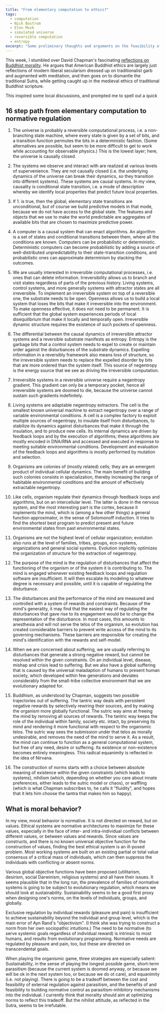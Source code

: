 ```yaml
---
title: "From elementary computation to ethics?"
tags:
  - computation
  - Nick Bostrom
  - Elon Musk
  - simulated universe
  - reversible computation
  - entropy
excerpt: "Some preliminary thoughts and arguments on the feasibility of ultimate norms, starting from a foundation of general computationalism"
---
```


This week, I stumbled over David Chapman's fascinating [reflections on Buddhist morality](https://vividness.live/2011/06/16/the-making-of-buddhist-modernism/). He argues that American Buddhist ethics are largely just reflections of modern liberal secularism dressed up on traditionalist garb and augmented with meditation, and then goes on to dismantle the traditional Sutra, while getting caught up in the medieval ethics of traditional Buddhist scripture. 

This inspired some local discussions, and prompted me to spell out a quick 

## 16 step path from elementary computation to normative regulation

1. The universe is probably a reversible computational process, i.e. a non-branching state machine, where every state is given by a set of bits, and a transition function permutes the bits in a deterministic fashion. (Some alternatives are possible, but seem to be more difficult to get to work while accounting for observable physics.) 
This is the lowest layer; here, the universe is causally closed.

2. The systems we observe and interact with are realized at various levels of supervenience. They are not causally closed (i.e. the underlying dynamics of the universe can break their dynamics, so they transition into different systems). These systems are causal systems. In my view, causality is conditional state transition, i.e. a mode of description whereby we identify local properties that predict future local properties. 

3. If 1. is true, then the global, elementary state transitions are unconditional, but of course we build predictive models in that mode, because we do not have access to the global state. The features and objects that we use to make the world predictable are aggregates of available bits that are chosen to maximize predictive power.

4. A computer is a causal system that can enact algorithms. An algorithm is a set of states and conditional transitions between them, where all the conditions are known. Computers can be probabilistic or deterministic. Deterministic computers can become probabilistic by adding a source of well-distributed unpredictability to their state-transition conditions, and probabilistic ones can approximate determinism by stacking the outcomes. 

5. We are usually interested in irreversible computational processes, i.e. ones that can delete information. Irreversibility allows us to branch and visit states regardless of parts of the previous history. Living systems, control systems, and more generally systems with attractor states are all irreversible. To implement an irreversible system on top of a reversible one, the substrate needs to be open. Openness allows us to build a local system that loses the bits that make it irreversible into the environment. To make openness effective, it does not need to be permanent. It is sufficient that the global system experiences periods of local disequilibrium that make it locally and temporally open. Irreversible dynamic structure requires the existence of such pockets of openness. 

6. The differential between the causal dynamics of irreversible attractor systems and a reversible substrate manifests as entropy. Entropy is the garbage bits that a control system needs to expel to create or maintain order against the disturbances of the substrate dynamics. Expelling information in a reversibly framework also means loss of structure, so the irreversible system needs to replace the expelled disorder by bits that are more ordered than the system itself. This source of negentropy is the energy source that we see as driving the irreversible computation.

7. Irreversible systems in a reversible universe require a negentropy gradient. This gradient can only be a temporary pocket, hence all irreversible systems are doomed to die, because the universe cannot sustain such gradients indefinitely.

8. Living systems are adaptable negentropy extractors. The cell is the smallest known universal machine to extract negentropy over a range of variable environmental conditions. A cell is a complex factory to exploit multiple sources of negentropy, to insulate itself from disturbances, to stabilize its dynamics against disturbances that make it through the insulation, and to produce new cells. Its internal dynamics are driven by feedback loops and by the execution of algorithms; these algorithms are mostly encoded in DNA/RNA and accessed and executed in response to meeting suitable environmental conditions. Development and evaluation of the feedback loops and algorithms is mostly performed by mutation and selection.

9. Organisms are colonies of (mostly related) cells; they are an emergent product of individual cellular dynamics. The main benefit of building such colonies consists in specialization, thereby increasing the range of habitable environmental conditions and the amount of effectively extractable negentropy.

10. Like cells, organism regulate their dynamics through feedback loops and algorithms, but on an intercellular level. The latter is done in the nervous system, and the most interesting part is the cortex, because it implements the mind, which is (among a few other things) a general function approximator, in the sense of Solomonoff induction. It tries to find the shortest best program to predict present and future environmental states from past environmental states.

11. Organisms are not the highest level of cellular organization; evolution also runs at the level of families, tribes, groups, eco-systems, organizations and general social systems. Evolution implicitly optimizes the organization of structure for the extraction of negentropy.

12. The purpose of the mind is the regulation of disturbances that affect the functioning of the organism or of the system it is contributing to. The mind is engaged whenever existing feedback loops and regulation software are insufficient. It will then escalate its modeling to whatever degree is necessary and possible, until it is capable of regulating the disturbance. 

13. The disturbances and the performance of the mind are measured and controlled with a system of rewards and constraints. Because of the mind's generality, it may find that the easiest way of regulating the disturbances that gave rise to its engagement would be to change the representation of the disturbance. In most cases, this amounts to anesthesia and will not serve the telos of the organism, so evolution has created considerable barriers to prevent write access of the mind to its governing mechanisms. These barriers are responsible for creating the mind's identification with the rewards and self-model.

14. When we are concerned about suffering, we are usually referring to disturbances that generate a strong negative reward, but cannot be resolved within the given constraints. On an individual level, disease, mishap and crisis lead to suffering. But we also have a global suffering that is caused by the universal maladaption of humans to present human society, which developed within few generations and deviates considerably from the small-tribe collective environment that we are evolutionary adapted for.

15. Buddhism, as understood by Chapman, suggests two possible trajectories out of suffering. The tantric way deals with persistent negative rewards by selectively rewiring their sources, and by making the organism more globally functional. The sutric way aims at freeing the mind by removing all sources of rewards. The tantric way keeps the role of the individual within family, society etc. intact, by preserving its mind and rendering it more functional with respect to the organismic telos. The sutric way sees the submission under that telos as morally undesirable, and removes the need of the mind to serve it. As a result, the mind can continue to function as a general computational system, but free of any need, desire or suffering. Its existence or non-existence becomes entirely meaningless. This radical equanimity is reflected in the idea of Nirvana.

16. The construction of norms starts with a choice between absolute meaning of existence within the given constraints (which leads to systems), nihilism (which, depending on whether you care about innate preferences, either leads to the sutric model or chaos), or waffling (which is what Chapman subscribes to, he calls it "fluidity", and hopes that it lets him choose the tantra that makes him so happy).

## What is moral behavior?

In my view, moral behavior is normative. It is not directed on reward, but on values. Ethical systems are normative architectures to maximize for these values, especially in the face of inter- and intra-individual conflicts between different values, or between values and rewards. Since values are constructs, and there is no known universal objective function for the construction of values, finding the best ethical system is an ill-posed problem. Most working systems are built on an existing partial or total value consensus of a critical mass of individuals, which can then suppress the individuals with conflicting or absent norms.

Various global objective functions have been proposed (utilitarism, desirism, social Darwinism, religious systems) and all have their issues. It seems plausible that in the long run, the prevalence of families of normative systems is going to be subject to evolutionary regulation, which means we should look at sustainability. Sustainability seems to be a good first proxy when designing one's norms, on the levels of individuals, groups, and globally. 

Exclusive regulation by individual rewards (pleasure and pain) is insufficient to achieve sustainability beyond the individual and group level, which is the main error of Ayn Rand's "objectivism". (I think she was trying to construct a norm from her own sociopathic intuitions.) The need to be normative (to serve systemic goals regardless of individual reward) is intrinsic to most humans, and results from evolutionary programming. Normative needs are regulated by pleasure and pain, too, but these are directed on transcendental goals. 

When playing the organismic game, three strategies are especially salient: Sustainability, in the sense of playing the longest possible game, short-term parasitism (because the current system is doomed anyway, or because we will be ok in the next system too, or because we do ot care), and equanimity (i.e. not playing). There is going to be a tradeoff between the cost and feasibility of external regulation against parasitism, and the benefits of and feasibility to building normative control as parasitism-inhibitory mechanisms into the individual. I currently think that morality should aim at optimizing norms to reflect this tradeoff. But the nihilist attitude, as reflected in the Sutra, seems to be irrefutable.